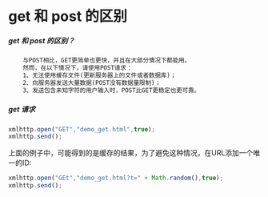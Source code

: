 # get 和 post 的区别
##### get 和 post 的区别？
```html
    与POST相比，GET更简单也更快，并且在大部分情况下都能用。
    然而，在以下情况下，请使用POST请求：
    1、无法使用缓存文件(更新服务器上的文件或者数据库)；
    2、向服务器发送大量数据(POST没有数据量限制)；
    3、发送包含未知字符的用户输入时，POST比GET更稳定也更可靠。
```

##### get 请求
```javascript
xmlhttp.open("GET","demo_get.html",true);
xmlhttp.send();
```
上面的例子中，可能得到的是缓存的结果，为了避免这种情况，在URL添加一个唯一的ID:
```javascript
xmlhttp.open("GEt","demo_get.html?t=" + Math.random(),true);
xmlhttp.send();
```
